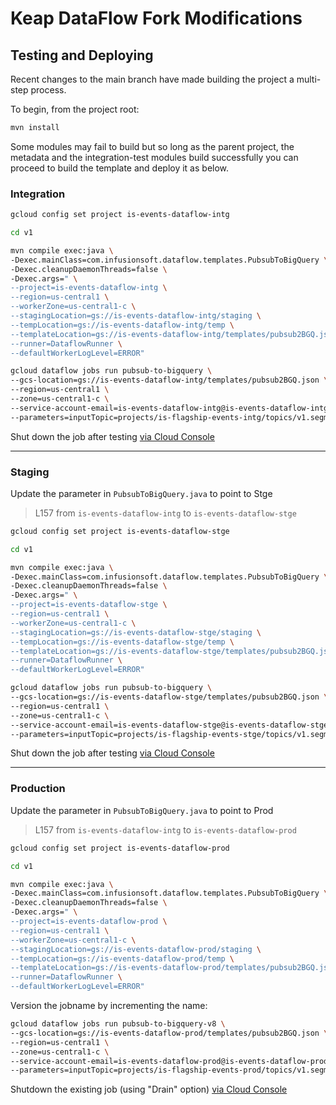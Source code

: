 # Keap DataFlow Fork Modifications

## Testing and Deploying

Recent changes to the main branch have made building the project a multi-step process.

To begin, from the project root:
```bash
mvn install
```
Some modules may fail to build but so long as the parent project, the metadata and the integration-test modules build successfully you can proceed to build the template and deploy it as below. 

### Integration

```bash
gcloud config set project is-events-dataflow-intg

cd v1

mvn compile exec:java \
-Dexec.mainClass=com.infusionsoft.dataflow.templates.PubsubToBigQuery \
-Dexec.cleanupDaemonThreads=false \
-Dexec.args=" \
--project=is-events-dataflow-intg \
--region=us-central1 \
--workerZone=us-central1-c \
--stagingLocation=gs://is-events-dataflow-intg/staging \
--tempLocation=gs://is-events-dataflow-intg/temp \
--templateLocation=gs://is-events-dataflow-intg/templates/pubsub2BGQ.json \
--runner=DataflowRunner \
--defaultWorkerLogLevel=ERROR"

gcloud dataflow jobs run pubsub-to-bigquery \
--gcs-location=gs://is-events-dataflow-intg/templates/pubsub2BGQ.json \
--region=us-central1 \
--zone=us-central1-c \
--service-account-email=is-events-dataflow-intg@is-events-dataflow-intg.iam.gserviceaccount.com \
--parameters=inputTopic=projects/is-flagship-events-intg/topics/v1.segment-events-core
```

Shut down the job after testing [via Cloud Console](https://console.cloud.google.com/dataflow/jobs?authuser=1&project=is-events-dataflow-intg)

-----

### Staging

Update the parameter in `PubsubToBigQuery.java` to point to Stge
> L157 from `is-events-dataflow-intg` to `is-events-dataflow-stge`

```bash
gcloud config set project is-events-dataflow-stge

cd v1

mvn compile exec:java \
-Dexec.mainClass=com.infusionsoft.dataflow.templates.PubsubToBigQuery \
-Dexec.cleanupDaemonThreads=false \
-Dexec.args=" \
--project=is-events-dataflow-stge \
--region=us-central1 \
--workerZone=us-central1-c \
--stagingLocation=gs://is-events-dataflow-stge/staging \
--tempLocation=gs://is-events-dataflow-stge/temp \
--templateLocation=gs://is-events-dataflow-stge/templates/pubsub2BGQ.json \
--runner=DataflowRunner \
--defaultWorkerLogLevel=ERROR"

gcloud dataflow jobs run pubsub-to-bigquery \
--gcs-location=gs://is-events-dataflow-stge/templates/pubsub2BGQ.json \
--region=us-central1 \
--zone=us-central1-c \
--service-account-email=is-events-dataflow-stge@is-events-dataflow-stge.iam.gserviceaccount.com \
--parameters=inputTopic=projects/is-flagship-events-stge/topics/v1.segment-events-core
```

Shut down the job after testing [via Cloud Console](https://console.cloud.google.com/dataflow/jobs?authuser=1&project=is-events-dataflow-stge)

-----

### Production

Update the parameter in `PubsubToBigQuery.java` to point to Prod
> L157 from `is-events-dataflow-intg` to `is-events-dataflow-prod`

```bash
gcloud config set project is-events-dataflow-prod

cd v1

mvn compile exec:java \
-Dexec.mainClass=com.infusionsoft.dataflow.templates.PubsubToBigQuery \
-Dexec.cleanupDaemonThreads=false \
-Dexec.args=" \
--project=is-events-dataflow-prod \
--region=us-central1 \
--workerZone=us-central1-c \
--stagingLocation=gs://is-events-dataflow-prod/staging \
--tempLocation=gs://is-events-dataflow-prod/temp \
--templateLocation=gs://is-events-dataflow-prod/templates/pubsub2BGQ.json \
--runner=DataflowRunner \
--defaultWorkerLogLevel=ERROR"
```

Version the jobname by incrementing the name:

```bash
gcloud dataflow jobs run pubsub-to-bigquery-v8 \
--gcs-location=gs://is-events-dataflow-prod/templates/pubsub2BGQ.json \
--region=us-central1 \
--zone=us-central1-c \
--service-account-email=is-events-dataflow-prod@is-events-dataflow-prod.iam.gserviceaccount.com \
--parameters=inputTopic=projects/is-flagship-events-prod/topics/v1.segment-events-core
```
Shutdown the existing job (using "Drain" option) [via Cloud Console](https://console.cloud.google.com/dataflow/jobs?authuser=1&project=is-events-dataflow-prod)
